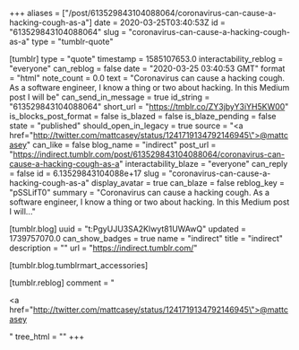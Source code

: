 +++
aliases = ["/post/613529843104088064/coronavirus-can-cause-a-hacking-cough-as-a"]
date = 2020-03-25T03:40:53Z
id = "613529843104088064"
slug = "coronavirus-can-cause-a-hacking-cough-as-a"
type = "tumblr-quote"

[tumblr]
type = "quote"
timestamp = 1585107653.0
interactability_reblog = "everyone"
can_reblog = false
date = "2020-03-25 03:40:53 GMT"
format = "html"
note_count = 0.0
text = "Coronavirus can cause a hacking cough. As a software engineer, I know a thing or two about hacking. In this Medium post I will be"
can_send_in_message = true
id_string = "613529843104088064"
short_url = "https://tmblr.co/ZY3jbyY3iYH5KW00"
is_blocks_post_format = false
is_blazed = false
is_blaze_pending = false
state = "published"
should_open_in_legacy = true
source = "<a href=\"http://twitter.com/mattcasey/status/1241719134792146945\">@mattcasey</a>"
can_like = false
blog_name = "indirect"
post_url = "https://indirect.tumblr.com/post/613529843104088064/coronavirus-can-cause-a-hacking-cough-as-a"
interactability_blaze = "everyone"
can_reply = false
id = 6.13529843104088e+17
slug = "coronavirus-can-cause-a-hacking-cough-as-a"
display_avatar = true
can_blaze = false
reblog_key = "pSSLifT0"
summary = "Coronavirus can cause a hacking cough. As a software engineer, I know a thing or two about hacking. In this Medium post I will..."

[tumblr.blog]
uuid = "t:PgyUJU3SA2Klwyt81UWAwQ"
updated = 1739757070.0
can_show_badges = true
name = "indirect"
title = "indirect"
description = ""
url = "https://indirect.tumblr.com/"

[tumblr.blog.tumblrmart_accessories]

[tumblr.reblog]
comment = "<p><a href=\"http://twitter.com/mattcasey/status/1241719134792146945\">@mattcasey</a></p>"
tree_html = ""
+++
